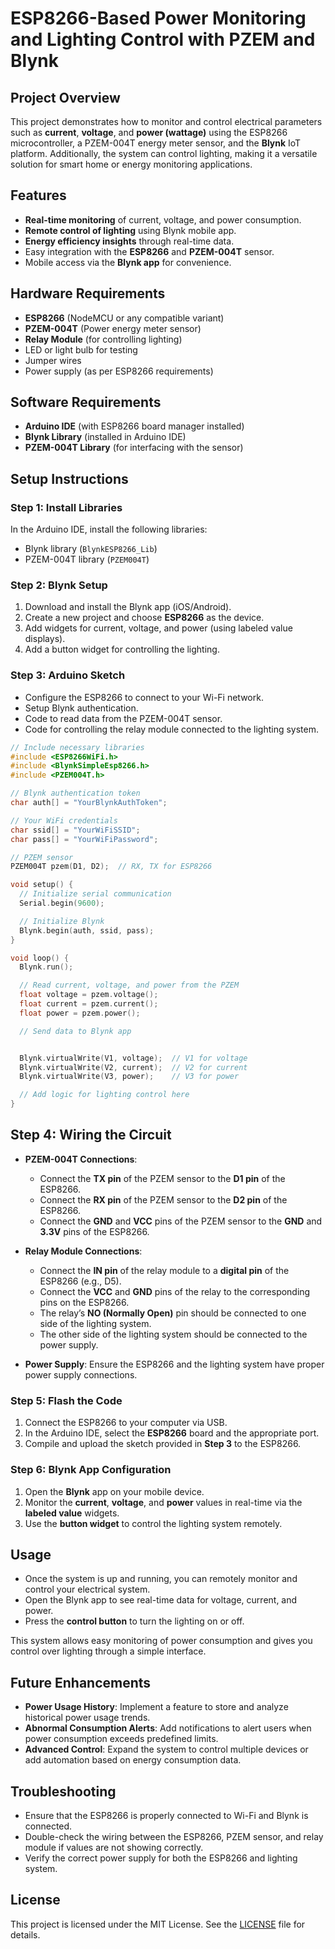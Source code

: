 # ESP8266-Based Power Monitoring and Lighting Control with PZEM and Blynk

## Project Overview
This project demonstrates how to monitor and control electrical parameters such as **current**, **voltage**, and **power (wattage)** using the ESP8266 microcontroller, a PZEM-004T energy meter sensor, and the **Blynk** IoT platform. Additionally, the system can control lighting, making it a versatile solution for smart home or energy monitoring applications.

## Features
- **Real-time monitoring** of current, voltage, and power consumption.
- **Remote control of lighting** using Blynk mobile app.
- **Energy efficiency insights** through real-time data.
- Easy integration with the **ESP8266** and **PZEM-004T** sensor.
- Mobile access via the **Blynk app** for convenience.

## Hardware Requirements
- **ESP8266** (NodeMCU or any compatible variant)
- **PZEM-004T** (Power energy meter sensor)
- **Relay Module** (for controlling lighting)
- LED or light bulb for testing
- Jumper wires
- Power supply (as per ESP8266 requirements)

## Software Requirements
- **Arduino IDE** (with ESP8266 board manager installed)
- **Blynk Library** (installed in Arduino IDE)
- **PZEM-004T Library** (for interfacing with the sensor)

## Setup Instructions
### Step 1: Install Libraries
In the Arduino IDE, install the following libraries:
- Blynk library (`BlynkESP8266_Lib`)
- PZEM-004T library (`PZEM004T`)

### Step 2: Blynk Setup
1. Download and install the Blynk app (iOS/Android).
2. Create a new project and choose **ESP8266** as the device.
3. Add widgets for current, voltage, and power (using labeled value displays).
4. Add a button widget for controlling the lighting.

### Step 3: Arduino Sketch
- Configure the ESP8266 to connect to your Wi-Fi network.
- Setup Blynk authentication.
- Code to read data from the PZEM-004T sensor.
- Code for controlling the relay module connected to the lighting system.

```cpp
// Include necessary libraries
#include <ESP8266WiFi.h>
#include <BlynkSimpleEsp8266.h>
#include <PZEM004T.h>

// Blynk authentication token
char auth[] = "YourBlynkAuthToken";

// Your WiFi credentials
char ssid[] = "YourWiFiSSID";
char pass[] = "YourWiFiPassword";

// PZEM sensor
PZEM004T pzem(D1, D2);  // RX, TX for ESP8266

void setup() {
  // Initialize serial communication
  Serial.begin(9600);

  // Initialize Blynk
  Blynk.begin(auth, ssid, pass);
}

void loop() {
  Blynk.run();

  // Read current, voltage, and power from the PZEM
  float voltage = pzem.voltage();
  float current = pzem.current();
  float power = pzem.power();

  // Send data to Blynk app


  Blynk.virtualWrite(V1, voltage);  // V1 for voltage
  Blynk.virtualWrite(V2, current);  // V2 for current
  Blynk.virtualWrite(V3, power);    // V3 for power

  // Add logic for lighting control here
}
```
## Step 4: Wiring the Circuit
- **PZEM-004T Connections**:
  - Connect the **TX pin** of the PZEM sensor to the **D1 pin** of the ESP8266.
  - Connect the **RX pin** of the PZEM sensor to the **D2 pin** of the ESP8266.
  - Connect the **GND** and **VCC** pins of the PZEM sensor to the **GND** and **3.3V** pins of the ESP8266.

- **Relay Module Connections**:
  - Connect the **IN pin** of the relay module to a **digital pin** of the ESP8266 (e.g., D5).
  - Connect the **VCC** and **GND** pins of the relay to the corresponding pins on the ESP8266.
  - The relay’s **NO (Normally Open)** pin should be connected to one side of the lighting system.
  - The other side of the lighting system should be connected to the power supply.
  
- **Power Supply**:
  Ensure the ESP8266 and the lighting system have proper power supply connections.

### Step 5: Flash the Code
1. Connect the ESP8266 to your computer via USB.
2. In the Arduino IDE, select the **ESP8266** board and the appropriate port.
3. Compile and upload the sketch provided in **Step 3** to the ESP8266.

### Step 6: Blynk App Configuration
1. Open the **Blynk** app on your mobile device.
2. Monitor the **current**, **voltage**, and **power** values in real-time via the **labeled value** widgets.
3. Use the **button widget** to control the lighting system remotely.

## Usage
- Once the system is up and running, you can remotely monitor and control your electrical system.
- Open the Blynk app to see real-time data for voltage, current, and power.
- Press the **control button** to turn the lighting on or off.
  
This system allows easy monitoring of power consumption and gives you control over lighting through a simple interface.

## Future Enhancements
- **Power Usage History**: Implement a feature to store and analyze historical power usage trends.
- **Abnormal Consumption Alerts**: Add notifications to alert users when power consumption exceeds predefined limits.
- **Advanced Control**: Expand the system to control multiple devices or add automation based on energy consumption data.

## Troubleshooting
- Ensure that the ESP8266 is properly connected to Wi-Fi and Blynk is connected.
- Double-check the wiring between the ESP8266, PZEM sensor, and relay module if values are not showing correctly.
- Verify the correct power supply for both the ESP8266 and lighting system.

## License
This project is licensed under the MIT License. See the [LICENSE](LICENSE) file for details.
